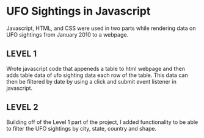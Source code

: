 # UFO Sightings in Javascript
Javascript, HTML, and CSS were used in two parts while rendering data on UFO sightings from January 2010 to a webpage.
## LEVEL 1
Wrote javascript code that appeneds a table to html webpage and then adds table data of ufo sighting data each row of the table.  This data can then be filtered by date by using a click and submit event listener in javascript.
## LEVEL 2
Building off of the Level 1 part of the project, I added functionality to be able to filter the UFO sightings by city, state, country and shape.

